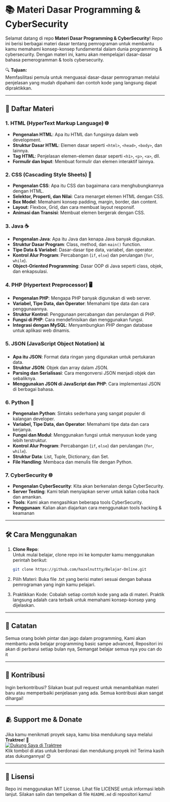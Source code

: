 # 📚 Materi Dasar Programming & CyberSecurity

Selamat datang di repo **Materi Dasar Programming & CyberSecurity**! Repo ini berisi berbagai materi dasar tentang pemrograman untuk membantu kamu memahami konsep-konsep fundamental dalam dunia programming & cybersecurity. Dengan materi ini, kamu akan mempelajari dasar-dasar bahasa pemerogramman & tools cybersecurity.

🔍 **Tujuan:**  
Memfasilitasi pemula untuk menguasai dasar-dasar pemrograman melalui penjelasan yang mudah dipahami dan contoh kode yang langsung dapat dipraktikkan.

---

## 📑 Daftar Materi

### 1. **HTML (HyperText Markup Language)** 🌐
   - **Pengenalan HTML**: Apa itu HTML dan fungsinya dalam web development.
   - **Struktur Dasar HTML**: Elemen dasar seperti `<html>`, `<head>`, `<body>`, dan lainnya.
   - **Tag HTML**: Penjelasan elemen-elemen dasar seperti `<h1>`, `<p>`, `<a>`, dll.
   - **Formulir dan Input**: Membuat formulir dan elemen interaktif lainnya.

### 2. **CSS (Cascading Style Sheets)** 🎨
   - **Pengenalan CSS**: Apa itu CSS dan bagaimana cara menghubungkannya dengan HTML.
   - **Selektor, Properti, dan Nilai**: Cara menarget elemen HTML dengan CSS.
   - **Box Model**: Memahami konsep padding, margin, border, dan content.
   - **Layout**: Flexbox, Grid, dan cara membuat layout responsif.
   - **Animasi dan Transisi**: Membuat elemen bergerak dengan CSS.

### 3. **Java** ☕
   - **Pengenalan Java**: Apa itu Java dan kenapa Java banyak digunakan.
   - **Struktur Dasar Program**: Class, method, dan `main()` function.
   - **Tipe Data & Variabel**: Dasar-dasar tipe data, variabel, dan operator.
   - **Kontrol Alur Program**: Percabangan (`if`, `else`) dan perulangan (`for`, `while`).
   - **Object-Oriented Programming**: Dasar OOP di Java seperti class, objek, dan enkapsulasi.

### 4. **PHP (Hypertext Preprocessor)** 🖥️
   - **Pengenalan PHP**: Mengapa PHP banyak digunakan di web server.
   - **Variabel, Tipe Data, dan Operator**: Memahami tipe data dan cara penggunaannya.
   - **Struktur Kontrol**: Penggunaan percabangan dan perulangan di PHP.
   - **Fungsi di PHP**: Cara mendefinisikan dan menggunakan fungsi.
   - **Integrasi dengan MySQL**: Menyambungkan PHP dengan database untuk aplikasi web dinamis.

### 5. **JSON (JavaScript Object Notation)** 📊
   - **Apa itu JSON**: Format data ringan yang digunakan untuk pertukaran data.
   - **Struktur JSON**: Objek dan array dalam JSON.
   - **Parsing dan Serialisasi**: Cara mengonversi JSON menjadi objek dan sebaliknya.
   - **Menggunakan JSON di JavaScript dan PHP**: Cara implementasi JSON di berbagai bahasa.

### 6. **Python** 🐍
   - **Pengenalan Python**: Sintaks sederhana yang sangat populer di kalangan developer.
   - **Variabel, Tipe Data, dan Operator**: Memahami tipe data dan cara kerjanya.
   - **Fungsi dan Modul**: Menggunakan fungsi untuk menyusun kode yang lebih terstruktur.
   - **Kontrol Alur Program**: Percabangan (`if`, `else`) dan perulangan (`for`, `while`).
   - **Struktur Data**: List, Tuple, Dictionary, dan Set.
   - **File Handling**: Membaca dan menulis file dengan Python.

### 7. **CyberSecurity** 🌐
   - **Pengenalan CyberSecurity**: Kita akan berkenalan denga CyberSecurity.
   - **Server Testing**: Kami telah menyiapkan server untuk kalian coba hack dan amankan.
   - **Tools**: Kami akan mengasihkan beberapa tools CyberSecurity.
   - **Penggunaan**: Kalian akan diajarkan cara menggunakan tools hacking & keamanan
     
---

## 🛠️ Cara Menggunakan

1. **Clone Repo**:  
   Untuk mulai belajar, clone repo ini ke komputer kamu menggunakan perintah berikut:  
   ```sh
   git clone https://github.com/hazelnuttty/Belajar-Online.git
   ```

2. Pilih Materi:
Buka file .txt yang berisi materi sesuai dengan bahasa pemrograman yang ingin kamu pelajari.

3. Praktikkan Kode:
Cobalah setiap contoh kode yang ada di materi. Praktik langsung adalah cara terbaik untuk memahami konsep-konsep yang dijelaskan.
---

## 📝 Catatan

Semua orang boleh pintar dan jago dalam programming, Kami akan membantu anda belajar programming basic sampe advanced, Repositori ini akan di perbarui setiap bulan nya, Semangat belajar semua nya you can do it

---

## 🤝 Kontribusi

Ingin berkontribusi? Silakan buat pull request untuk menambahkan materi baru atau memperbaiki penjelasan yang ada. Semua kontribusi akan sangat dihargai!


---

## 🫂 Support me & Donate

Jika kamu menikmati proyek saya, kamu bisa mendukung saya melalui **Traktree**! 🙏  
[![Dukung Saya di Traktree](https://img.shields.io/badge/Traktree-FFD700?style=for-the-badge&logo=google-pay&logoColor=black)](https://traktree.id/HAZELNUTTTY)  
Klik tombol di atas untuk berdonasi dan mendukung proyek ini! Terima kasih atas dukungannya! 😊

---

## 📄 Lisensi

Repo ini menggunakan MIT License. Lihat file LICENSE untuk informasi lebih lanjut.
Silakan salin dan tempelkan di file `README.md` di repositori kamu!
